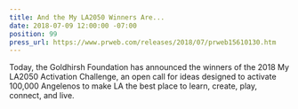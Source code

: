 ```yaml
---
title: And the My LA2050 Winners Are...
date: 2018-07-09 12:00:00 -07:00
position: 99
press_url: https://www.prweb.com/releases/2018/07/prweb15610130.htm
---
```


Today, the Goldhirsh Foundation has announced the winners of the 2018 My LA2050 Activation Challenge, an open call for ideas designed to activate 100,000 Angelenos to make LA the best place to learn, create, play, connect, and live.
